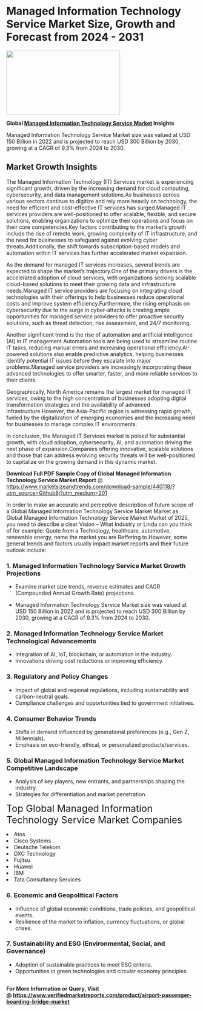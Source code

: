 <H1>Managed Information Technology Service Market Size, Growth and Forecast from 2024 - 2031</H1><img class="aligncenter size-medium wp-image-584254" src="https://thirdeyenews.in/wp-content/uploads/2024/09/Global-Market-Research-300x168.jpeg" alt="" width="300" height="168" /><p><strong>Global&nbsp;<a href="https://www.marketsizeandtrends.com/download-sample/440118/?utm_source=Github8j?utm_medium=201">Managed Information Technology Service Market</a> Insights</strong></p><p>Managed Information Technology Service Market size was valued at USD 150 Billion in 2022 and is projected to reach USD 300 Billion by 2030, growing at a CAGR of 9.3% from 2024 to 2030.</p><p><h2>Market Growth Insights</h2> <p>The Managed Information Technology (IT) Services market is experiencing significant growth, driven by the increasing demand for cloud computing, cybersecurity, and data management solutions.As businesses across various sectors continue to digitize and rely more heavily on technology, the need for efficient and cost-effective IT services has surged.Managed IT services providers are well-positioned to offer scalable, flexible, and secure solutions, enabling organizations to optimize their operations and focus on their core competencies.Key factors contributing to the market’s growth include the rise of remote work, growing complexity of IT infrastructure, and the need for businesses to safeguard against evolving cyber threats.Additionally, the shift towards subscription-based models and automation within IT services has further accelerated market expansion.</p> <p>As the demand for managed IT services increases, several trends are expected to shape the market’s trajectory.One of the primary drivers is the accelerated adoption of cloud services, with organizations seeking scalable cloud-based solutions to meet their growing data and infrastructure needs.Managed IT service providers are focusing on integrating cloud technologies with their offerings to help businesses reduce operational costs and improve system efficiency.Furthermore, the rising emphasis on cybersecurity due to the surge in cyber-attacks is creating ample opportunities for managed service providers to offer proactive security solutions, such as threat detection, risk assessment, and 24/7 monitoring.</p> <p>Another significant trend is the rise of automation and artificial intelligence (AI) in IT management.Automation tools are being used to streamline routine IT tasks, reducing manual errors and increasing operational efficiency.AI-powered solutions also enable predictive analytics, helping businesses identify potential IT issues before they escalate into major problems.Managed service providers are increasingly incorporating these advanced technologies to offer smarter, faster, and more reliable services to their clients.</p> <p>Geographically, North America remains the largest market for managed IT services, owing to the high concentration of businesses adopting digital transformation strategies and the availability of advanced infrastructure.However, the Asia-Pacific region is witnessing rapid growth, fueled by the digitalization of emerging economies and the increasing need for businesses to manage complex IT environments.</p> <p>In conclusion, the Managed IT Services market is poised for substantial growth, with cloud adoption, cybersecurity, AI, and automation driving the next phase of expansion.Companies offering innovative, scalable solutions and those that can address evolving security threats will be well-positioned to capitalize on the growing demand in this dynamic market.</p> <p><span class=""><strong>Download Full PDF Sample Copy of Global Managed Information Technology Service Market Report</strong> @ <a href="https://www.marketsizeandtrends.com/download-sample/440118/?utm_source=Github8j?utm_medium=201" target="_blank">https://www.marketsizeandtrends.com/download-sample/440118/?utm_source=Github8j?utm_medium=201</a></span></p><p>In order to make an accurate and perceptive description of future scope of a Global&nbsp;Managed Information Technology Service Market Market as Global&nbsp;Managed Information Technology Service Market Market of 2025, you need to describe a clear Vision &ndash; What Industry or Linda can you think of for example: Quote from a Technology, healthcare, automotive, renewable energy, name the market you are Reffering to.However, some general trends and factors usually impact market reports and their future outlook include:</p><h3>1.&nbsp;<strong>Managed Information Technology Service Market Growth Projections</strong></h3><ul><li>Examine market size trends, revenue estimates and CAGR (Compounded Annual Growth Rate) projections.</li><li><p>Managed Information Technology Service Market size was valued at USD 150 Billion in 2022 and is projected to reach USD 300 Billion by 2030, growing at a CAGR of 9.3% from 2024 to 2030.</p></li></ul><h3>2.&nbsp;<strong>Managed Information Technology Service Market Technological Advancements</strong></h3><ul><li>Integration of AI, IoT, blockchain, or automation in the industry.</li><li>Innovations driving cost reductions or improving efficiency.</li></ul><h3>3.&nbsp;<strong>Regulatory and Policy Changes</strong></h3><ul><li>Impact of global and regional regulations, including sustainability and carbon-neutral goals.</li><li>Compliance challenges and opportunities tied to government initiatives.</li></ul><h3>4.&nbsp;<strong>Consumer Behavior Trends</strong></h3><ul><li>Shifts in demand influenced by generational preferences (e.g., Gen Z, Millennials).</li><li>Emphasis on eco-friendly, ethical, or personalized products/services.</li></ul><h3>5.&nbsp;<strong>Global Managed Information Technology Service Market Competitive Landscape</strong></h3><ul><li>Analysis of key players, new entrants, and partnerships shaping the industry.</li><li>Strategies for differentiation and market penetration.</li></ul><p data-pm-slice="1 1 []"><span style="color: inherit; font-family: inherit; font-size: 25px;">Top Global Managed Information Technology Service Market Companies</span></p><div class="" data-test-id=""><p><li>Atos</li><li> Cisco Systems</li><li> Deutsche Telekom</li><li> DXC Technology</li><li> Fujitsu</li><li> Huawei</li><li> IBM</li><li> Tata Consultancy Services</li></p></div><h3>6.&nbsp;<strong>Economic and Geopolitical Factors</strong></h3><ul><li>Influence of global economic conditions, trade policies, and geopolitical events.</li><li>Resilience of the market to inflation, currency fluctuations, or global crises.</li></ul><h3>7.&nbsp;<strong>Sustainability and ESG (Environmental, Social, and Governance)</strong></h3><ul><li>Adoption of sustainable practices to meet ESG criteria.</li><li>Opportunities in green technologies and circular economy principles.</li></ul><h2><strong style="font-size: 14px;">For More Information or Query, Visit @&nbsp;</strong><a style="background-color: #ffffff; font-size: 14px;" href="https://www.marketsizeandtrends.com/report/managed-information-technology-service-market/" target="_blank">https://www.verifiedmarketreports.com/product/airport-passenger-boarding-bridge-market</a></h2>